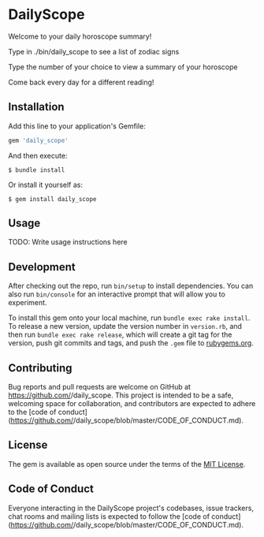 # DailyScope

Welcome to your daily horoscope summary! 

Type in ./bin/daily_scope to see a list of zodiac signs

Type the number of your choice to view a summary of your horoscope

Come back every day for a different reading! 

## Installation

Add this line to your application's Gemfile:

```ruby
gem 'daily_scope'
```

And then execute:

    $ bundle install

Or install it yourself as:

    $ gem install daily_scope

## Usage

TODO: Write usage instructions here

## Development

After checking out the repo, run `bin/setup` to install dependencies. You can also run `bin/console` for an interactive prompt that will allow you to experiment.

To install this gem onto your local machine, run `bundle exec rake install`. To release a new version, update the version number in `version.rb`, and then run `bundle exec rake release`, which will create a git tag for the version, push git commits and tags, and push the `.gem` file to [rubygems.org](https://rubygems.org).

## Contributing

Bug reports and pull requests are welcome on GitHub at https://github.com/<github username>/daily_scope. This project is intended to be a safe, welcoming space for collaboration, and contributors are expected to adhere to the [code of conduct](https://github.com/<github username>/daily_scope/blob/master/CODE_OF_CONDUCT.md).


## License

The gem is available as open source under the terms of the [MIT License](https://opensource.org/licenses/MIT).

## Code of Conduct

Everyone interacting in the DailyScope project's codebases, issue trackers, chat rooms and mailing lists is expected to follow the [code of conduct](https://github.com/<github username>/daily_scope/blob/master/CODE_OF_CONDUCT.md).
